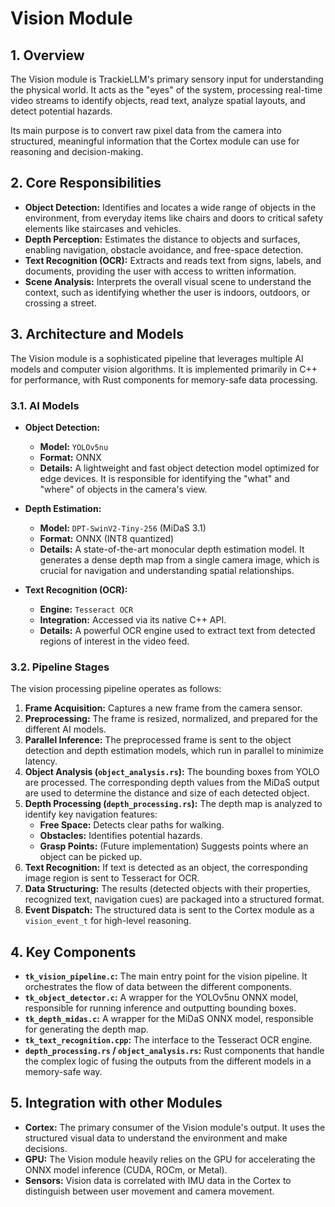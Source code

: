<!-- This documentation was written by Jules - Google labs bot. -->

# Vision Module

## 1. Overview

The Vision module is TrackieLLM's primary sensory input for understanding the physical world. It acts as the "eyes" of the system, processing real-time video streams to identify objects, read text, analyze spatial layouts, and detect potential hazards.

Its main purpose is to convert raw pixel data from the camera into structured, meaningful information that the Cortex module can use for reasoning and decision-making.

## 2. Core Responsibilities

- **Object Detection:** Identifies and locates a wide range of objects in the environment, from everyday items like chairs and doors to critical safety elements like staircases and vehicles.
- **Depth Perception:** Estimates the distance to objects and surfaces, enabling navigation, obstacle avoidance, and free-space detection.
- **Text Recognition (OCR):** Extracts and reads text from signs, labels, and documents, providing the user with access to written information.
- **Scene Analysis:** Interprets the overall visual scene to understand the context, such as identifying whether the user is indoors, outdoors, or crossing a street.

## 3. Architecture and Models

The Vision module is a sophisticated pipeline that leverages multiple AI models and computer vision algorithms. It is implemented primarily in C++ for performance, with Rust components for memory-safe data processing.

### 3.1. AI Models

- **Object Detection:**
    - **Model:** `YOLOv5nu`
    - **Format:** ONNX
    - **Details:** A lightweight and fast object detection model optimized for edge devices. It is responsible for identifying the "what" and "where" of objects in the camera's view.

- **Depth Estimation:**
    - **Model:** `DPT-SwinV2-Tiny-256` (MiDaS 3.1)
    - **Format:** ONNX (INT8 quantized)
    - **Details:** A state-of-the-art monocular depth estimation model. It generates a dense depth map from a single camera image, which is crucial for navigation and understanding spatial relationships.

- **Text Recognition (OCR):**
    - **Engine:** `Tesseract OCR`
    - **Integration:** Accessed via its native C++ API.
    - **Details:** A powerful OCR engine used to extract text from detected regions of interest in the video feed.

### 3.2. Pipeline Stages

The vision processing pipeline operates as follows:

1.  **Frame Acquisition:** Captures a new frame from the camera sensor.
2.  **Preprocessing:** The frame is resized, normalized, and prepared for the different AI models.
3.  **Parallel Inference:** The preprocessed frame is sent to the object detection and depth estimation models, which run in parallel to minimize latency.
4.  **Object Analysis (`object_analysis.rs`):** The bounding boxes from YOLO are processed. The corresponding depth values from the MiDaS output are used to determine the distance and size of each detected object.
5.  **Depth Processing (`depth_processing.rs`):** The depth map is analyzed to identify key navigation features:
    - **Free Space:** Detects clear paths for walking.
    - **Obstacles:** Identifies potential hazards.
    - **Grasp Points:** (Future implementation) Suggests points where an object can be picked up.
6.  **Text Recognition:** If text is detected as an object, the corresponding image region is sent to Tesseract for OCR.
7.  **Data Structuring:** The results (detected objects with their properties, recognized text, navigation cues) are packaged into a structured format.
8.  **Event Dispatch:** The structured data is sent to the Cortex module as a `vision_event_t` for high-level reasoning.

## 4. Key Components

- **`tk_vision_pipeline.c`:** The main entry point for the vision pipeline. It orchestrates the flow of data between the different components.
- **`tk_object_detector.c`:** A wrapper for the YOLOv5nu ONNX model, responsible for running inference and outputting bounding boxes.
- **`tk_depth_midas.c`:** A wrapper for the MiDaS ONNX model, responsible for generating the depth map.
- **`tk_text_recognition.cpp`:** The interface to the Tesseract OCR engine.
- **`depth_processing.rs` / `object_analysis.rs`:** Rust components that handle the complex logic of fusing the outputs from the different models in a memory-safe way.

## 5. Integration with other Modules

- **Cortex:** The primary consumer of the Vision module's output. It uses the structured visual data to understand the environment and make decisions.
- **GPU:** The Vision module heavily relies on the GPU for accelerating the ONNX model inference (CUDA, ROCm, or Metal).
- **Sensors:** Vision data is correlated with IMU data in the Cortex to distinguish between user movement and camera movement.
